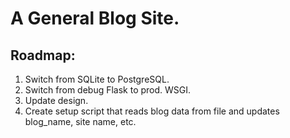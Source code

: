 # A General Blog Site.

## Roadmap:
1. Switch from SQLite to PostgreSQL.
2. Switch from debug Flask to prod. WSGI.
3. Update design.
4. Create setup script that reads blog data from file and updates blog_name, site name, etc.
